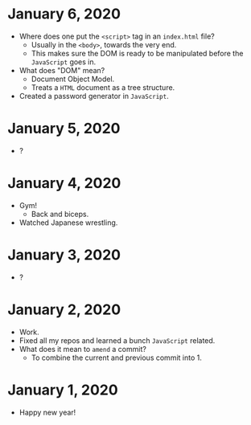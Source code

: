 # January 6, 2020

- Where does one put the `<script>` tag in an `index.html` file?
  - Usually in the `<body>`, towards the very end.
  - This makes sure the DOM is ready to be manipulated before the `JavaScript` goes in.
- What does "DOM" mean?
  - Document Object Model.
  - Treats a `HTML` document as a tree structure.
- Created a password generator in `JavaScript`.

# January 5, 2020

- ?

# January 4, 2020

- Gym!
  - Back and biceps.
- Watched Japanese wrestling.

# January 3, 2020

- ?

# January 2, 2020

- Work.
- Fixed all my repos and learned a bunch `JavaScript` related.
- What does it mean to `amend` a commit?
  - To combine the current and previous commit into 1.

# January 1, 2020

- Happy new year!
